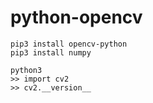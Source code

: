 # python-opencv

```
pip3 install opencv-python
pip3 install numpy

python3
>> import cv2
>> cv2.__version__
```
